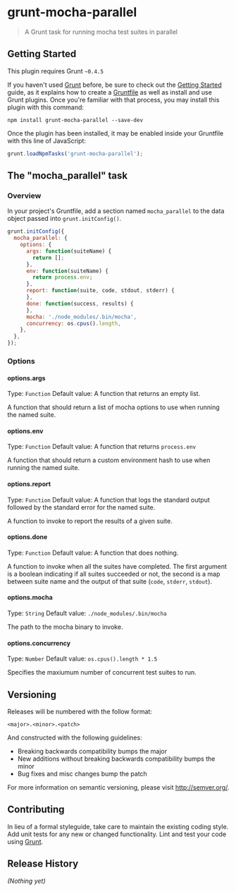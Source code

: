 # grunt-mocha-parallel

> A Grunt task for running mocha test suites in parallel

## Getting Started

This plugin requires Grunt `~0.4.5`

If you haven't used [Grunt](http://gruntjs.com/) before, be sure to check out
the [Getting Started](http://gruntjs.com/getting-started) guide, as it explains
how to create a [Gruntfile](http://gruntjs.com/sample-gruntfile) as well as
install and use Grunt plugins. Once you're familiar with that process, you may
install this plugin with this command:

```shell
npm install grunt-mocha-parallel --save-dev
```

Once the plugin has been installed, it may be enabled inside your Gruntfile with
this line of JavaScript:

```js
grunt.loadNpmTasks('grunt-mocha-parallel');
```

## The "mocha_parallel" task

### Overview

In your project's Gruntfile, add a section named `mocha_parallel` to the data
object passed into `grunt.initConfig()`.

```js
grunt.initConfig({
  mocha_parallel: {
    options: {
      args: function(suiteName) {
        return [];
      },
      env: function(suiteName) {
        return process.env;
      },
      report: function(suite, code, stdout, stderr) {
      },
      done: function(success, results) {
      },
      mocha: './node_modules/.bin/mocha',
      concurrency: os.cpus().length,
    },
  },
});
```

### Options

#### options.args

Type: `Function`
Default value: A function that returns an empty list.

A function that should return a list of mocha options to use when running the
named suite.

#### options.env

Type: `Function`
Default value: A function that returns `process.env`

A function that should return a custom environment hash to use when running the
named suite.

#### options.report

Type: `Function`
Default value: A function that logs the standard output followed by the standard
error for the named suite.

A function to invoke to report the results of a given suite.

#### options.done

Type: `Function`
Default value: A function that does nothing.

A function to invoke when all the suites have completed.  The first argument
is a boolean indicating if all suites succeeded or not, the second is a map
between suite name and the output of that suite (`code`, `stderr`, `stdout`).

#### options.mocha

Type: `String`
Default value: `./node_modules/.bin/mocha`

The path to the mocha binary to invoke.

#### options.concurrency
Type: `Number`
Default value: `os.cpus().length * 1.5`

Specifies the maxiumum number of concurrent test suites to run.

## Versioning

Releases will be numbered with the follow format:

`<major>.<minor>.<patch>`

And constructed with the following guidelines:

- Breaking backwards compatibility bumps the major
- New additions without breaking backwards compatibility bumps the minor
- Bug fixes and misc changes bump the patch

For more information on semantic versioning, please visit http://semver.org/.

## Contributing

In lieu of a formal styleguide, take care to maintain the existing coding style.
Add unit tests for any new or changed functionality. Lint and test your code
using [Grunt](http://gruntjs.com/).

## Release History

_(Nothing yet)_
